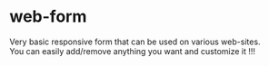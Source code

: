 # web-form
Very basic responsive form that can be used on various web-sites.  
You can easily add/remove anything you want and customize it !!!
